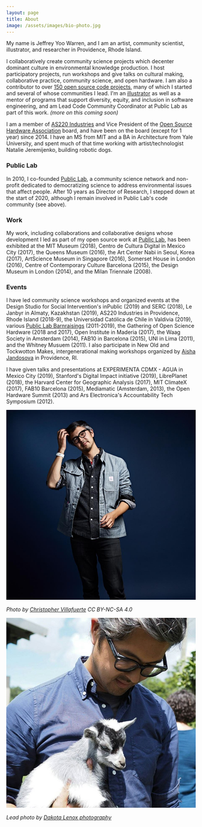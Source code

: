 ```yaml
---
layout: page
title: About
image: /assets/images/bio-photo.jpg
---
```


My name is Jeffrey Yoo Warren, and I am an artist, community scientist, illustrator, and researcher in Providence, Rhode Island.

I collaboratively create community science projects which decenter dominant culture in environmental knowledge production. I host participatory projects, run workshops and give talks on cultural making, collaborative practice, community science, and open hardware. I am also a contributor to over [150 open source code projects](https://github.com/jywarren/), many of which I started and several of whose communities I lead. I'm  an <a href="/inks/2019-01-01-illustration/">illustrator</a> as well as a mentor of programs that support diversity, equity, and inclusion in software engineering, and am Lead Code Community Coordinator at Public Lab as part of this work. _(more on this coming soon)_

I am a member of [AS220 Industries](https://industries.as220.org) and Vice President of the [Open Source Hardware Association](https://oshwa.org) board, and have been on the board (except for 1 year) since 2014. I have an MS from MIT and a BA in Architecture from Yale University, and spent much of that time working with artist/technologist Natalie Jeremijenko, building robotic dogs.

### Public Lab

In 2010, I co-founded <a href="https://publiclab.org">Public Lab</a>, a community science network and non-profit dedicated to democratizing science to address environmental issues that affect people. After 10 years as Director of Research, I stepped down at the start of 2020, although I remain involved in Public Lab's code community (see above).

### Work

My work, including collaborations and collaborative designs whose development I led as part of my open source work at [Public Lab](https://publiclab.org), has been exhibited at the MIT Museum (2018), Centro de Cultura Digital in Mexico City (2017), the Queens Museum (2016), the Art Center Nabi in Seoul, Korea (2017), ArtScience Museum in Singapore (2016), Somerset House in London (2016), Centre of Contemporary Culture Barcelona (2015), the Design Museum in London (2014), and the Milan Triennale (2008).

### Events

I have led community science workshops and organized events at the Design Studio for Social Intervention's inPublic (2019) and SERC (2018), Le Janbyr in Almaty, Kazakhstan (2019), AS220 Industries in Providence, Rhode Island (2018-9), the Universidad Católica de Chile in Valdivia (2019), various [Public Lab Barnraisings](https://publiclab.org/barnraising) (2011-2019), the Gathering of Open Science Hardware (2018 and 2017), Open Institute in Maderia (2017), the Waag Society in Amsterdam (2014), FAB10 in Barcelona (2015), UNI in Lima (2011), and the Whitney Musuem (2011). I also participate in New Old and Tockwotton Makes, intergenerational making workshops organized by [Aisha Jandosova](http://towardsanidealplace.com) in Providence, RI.

<!-- MICROBREWS -->

I have given talks and presentations at EXPERIMENTA CDMX - AGUA in Mexico City (2019), Stanford's Digital Impact initiative (2019), LibrePlanet (2018), the Harvard Center for Geographic Analysis (2017), MIT ClimateX (2017), FAB10 Barcelona (2015), Mediamatic (Amsterdam, 2013), the Open Hardware Summit (2013) and Ars Electronica's Accountability Tech Symposium (2012). 

![Jeff pictured wearing a striped jacket on a dark blue background](/assets/images/bio-ohs.jpg)

_Photo by [Christopher Villafuerte](ChristopherVillafuerte.com) CC BY-NC-SA 4.0_

![Jeff pictured holding a baby goat with grey hair](/assets/images/jeff-goat.jpg)

_Lead photo by [Dakota Lenox photography](http://www.dakotalenoxphoto.com/)_
